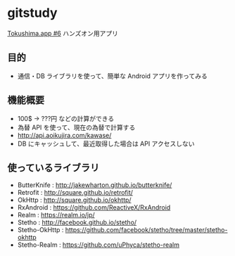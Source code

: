 # gitstudy
[Tokushima.app #6](http://tokushima-app.connpass.com/event/23744/) ハンズオン用アプリ

## 目的
* 通信・DB ライブラリを使って、簡単な Android アプリを作ってみる

## 機能概要
* 100$ → ???円 などの計算ができる
* 為替 API を使って、現在の為替で計算する
 * http://api.aoikujira.com/kawase/
* DB にキャッシュして、最近取得した場合は API アクセスしない

## 使っているライブラリ
* ButterKnife : <http://jakewharton.github.io/butterknife/>
* Retrofit : <http://square.github.io/retrofit/>
 * OkHttp : <http://square.github.io/okhttp/>
 * RxAndroid : <https://github.com/ReactiveX/RxAndroid>
* Realm : <https://realm.io/jp/>
* Stetho : <http://facebook.github.io/stetho/>
 * Stetho-OkHttp : <https://github.com/facebook/stetho/tree/master/stetho-okhttp>
 * Stetho-Realm : <https://github.com/uPhyca/stetho-realm>

